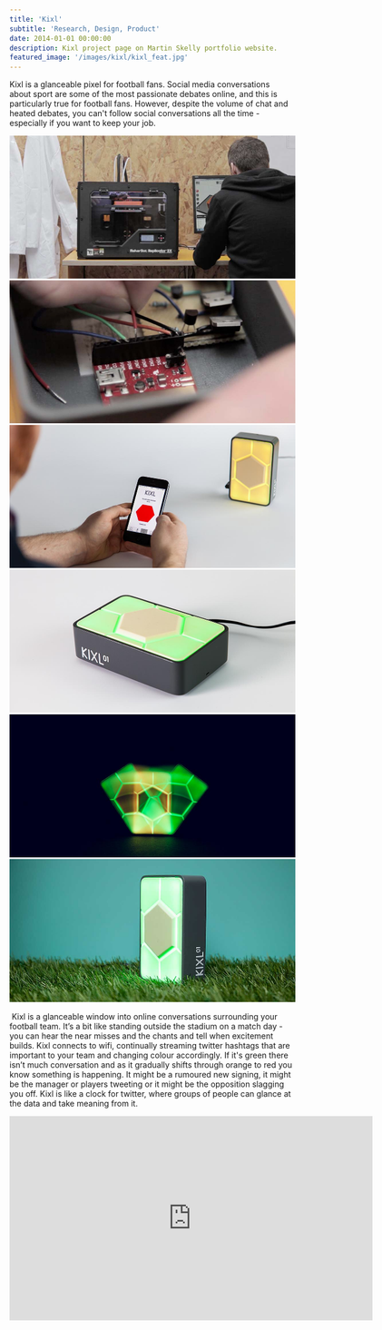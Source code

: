```yaml
---
title: 'Kixl'
subtitle: 'Research, Design, Product'
date: 2014-01-01 00:00:00
description: Kixl project page on Martin Skelly portfolio website.
featured_image: '/images/kixl/kixl_feat.jpg'
---
```


Kixl is a glanceable pixel for football fans. Social media conversations about sport are some of the most passionate debates online, and this is particularly true for football fans. However, despite the volume of chat and heated debates, you can't follow social conversations all the time - especially if you want to keep your job.

<div class="gallery" data-columns="3">
	<img src="/images/kixl/kixl_1.jpg">
	<img src="/images/kixl/kixl_2.jpg">
	<img src="/images/kixl/kixl_3.jpg">
	<img src="/images/kixl/kixl_4.jpg">
	<img src="/images/kixl/kixl_5.jpg">
	<img src="/images/kixl/kixl_6.jpg">
</div>

 Kixl is a glanceable window into online conversations surrounding your football team. It’s a bit like standing outside the stadium on a match day - you can hear the near misses and the chants and tell when excitement builds. Kixl connects to wifi, continually streaming twitter hashtags that are important to your team and changing colour accordingly.
If it's green there isn’t much conversation and as it gradually shifts through orange to red you know something is happening. It might be a rumoured new signing, it might be the manager or players tweeting or it might be the opposition slagging you off. Kixl is like a clock for twitter, where groups of people can glance at the data and take meaning from it.  

<iframe src="https://player.vimeo.com/video/91596056" width="640" height="360" frameborder="0" allowfullscreen></iframe>
